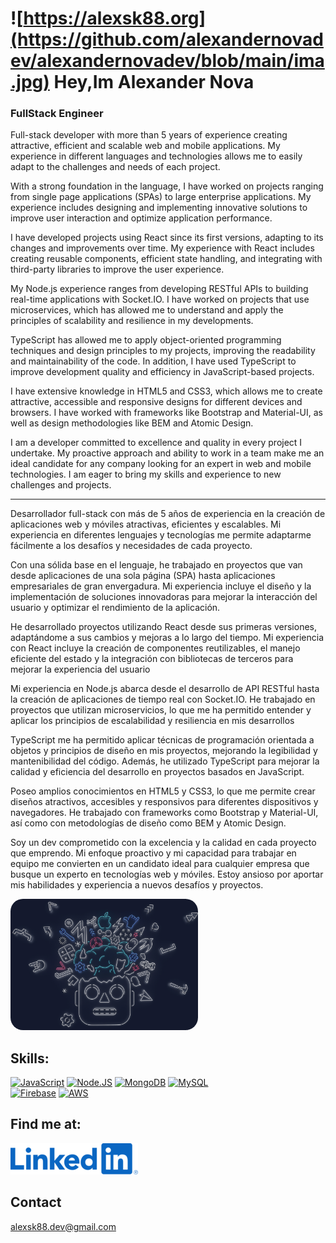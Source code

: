 # ![https://alexsk88.org](https://github.com/alexandernovadev/alexandernovadev/blob/main/ima.jpg) Hey,Im Alexander Nova

###  FullStack Engineer


Full-stack developer with more than 5 years of experience creating attractive, efficient and scalable web and mobile applications. My experience in different languages and technologies allows me to easily adapt to the challenges and needs of each project.

With a strong foundation in the language, I have worked on projects ranging from single page applications (SPAs) to large enterprise applications. My experience includes designing and implementing innovative solutions to improve user interaction and optimize application performance.

I have developed projects using React since its first versions, adapting to its changes and improvements over time. My experience with React includes creating reusable components, efficient state handling, and integrating with third-party libraries to improve the user experience.

My Node.js experience ranges from developing RESTful APIs to building real-time applications with Socket.IO. I have worked on projects that use microservices, which has allowed me to understand and apply the principles of scalability and resilience in my developments.

TypeScript has allowed me to apply object-oriented programming techniques and design principles to my projects, improving the readability and maintainability of the code. In addition, I have used TypeScript to improve development quality and efficiency in JavaScript-based projects.

I have extensive knowledge in HTML5 and CSS3, which allows me to create attractive, accessible and responsive designs for different devices and browsers. I have worked with frameworks like Bootstrap and Material-UI, as well as design methodologies like BEM and Atomic Design.

I am a developer committed to excellence and quality in every project I undertake. My proactive approach and ability to work in a team make me an ideal candidate for any company looking for an expert in web and mobile technologies. I am eager to bring my skills and experience to new challenges and projects.


__________

Desarrollador full-stack con más de 5 años de experiencia en la creación de aplicaciones web y móviles atractivas, eficientes y escalables. Mi experiencia en diferentes lenguajes y tecnologías me permite adaptarme fácilmente a los desafíos y necesidades de cada proyecto.

Con una sólida base en el lenguaje, he trabajado en proyectos que van desde aplicaciones de una sola página (SPA) hasta aplicaciones empresariales de gran envergadura. Mi experiencia incluye el diseño y la implementación de soluciones innovadoras para mejorar la interacción del usuario y optimizar el rendimiento de la aplicación.

He desarrollado proyectos utilizando React desde sus primeras versiones, adaptándome a sus cambios y mejoras a lo largo del tiempo. Mi experiencia con React incluye la creación de componentes reutilizables, el manejo eficiente del estado y la integración con bibliotecas de terceros para mejorar la experiencia del usuario

 Mi experiencia en Node.js abarca desde el desarrollo de API RESTful hasta la creación de aplicaciones de tiempo real con Socket.IO. He trabajado en proyectos que utilizan microservicios, lo que me ha permitido entender y aplicar los principios de escalabilidad y resiliencia en mis desarrollos

TypeScript me ha permitido aplicar técnicas de programación orientada a objetos y principios de diseño en mis proyectos, mejorando la legibilidad y mantenibilidad del código. Además, he utilizado TypeScript para mejorar la calidad y eficiencia del desarrollo en proyectos basados en JavaScript.

Poseo amplios conocimientos en HTML5 y CSS3, lo que me permite crear diseños atractivos, accesibles y responsivos para diferentes dispositivos y navegadores. He trabajado con frameworks como Bootstrap y Material-UI, así como con metodologías de diseño como BEM y Atomic Design.

Soy un dev comprometido con la excelencia y la calidad en cada proyecto que emprendo. Mi enfoque proactivo y mi capacidad para trabajar en equipo me convierten en un candidato ideal para cualquier empresa que busque un experto en tecnologías web y móviles. Estoy ansioso por aportar mis habilidades y experiencia a nuevos desafíos y proyectos.

<img src="https://github.com/alexandernovadev/alexandernovadev/blob/main/1338396%20(1)%20(1).png" style="border-radius:20px;width:300px;"/>

## Skills:


[![JavaScript](https://img.shields.io/badge/JavaScript-F7DF1E?style=for-the-badge&logo=javascript&logoColor=white&labelColor=101010)]()
[![Node.JS](https://img.shields.io/badge/Node.JS-339933?style=for-the-badge&logo=node.js&logoColor=white&labelColor=101010)]()
[![MongoDB](https://img.shields.io/badge/MongoDB-47A248?style=for-the-badge&logo=mongodb&logoColor=white&labelColor=101010)]()
[![MySQL](https://img.shields.io/badge/MySQL-4479A1?style=for-the-badge&logo=mysql&logoColor=white&labelColor=101010)]()
</br>
[![Firebase](https://img.shields.io/badge/Firebase-FFCA28?style=for-the-badge&logo=firebase&logoColor=white&labelColor=101010)]()
[![AWS](https://img.shields.io/badge/AWS-232F3E?style=for-the-badge&logo=amazon-aws&logoColor=white&labelColor=101010)]()


## Find me at:

[![LinkedIn](https://github.com/alexandernovadev/alexandernovadev/blob/main/LinkedIn_Logo.svg%20(1).png)](https://www.linkedin.com/in/alexandernovadev)


## Contact

alexsk88.dev@gmail.com
